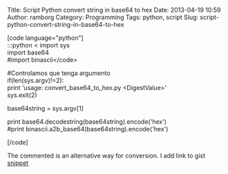 Title: Script Python convert string in base64 to hex
Date: 2013-04-19 10:59
Author: ramborg
Category: Programming
Tags: python, script
Slug: script-python-convert-string-in-base64-to-hex

[code language="python"]  
:::python
<
import sys  
import base64  
\#import binascii\</code\>

\#Controlamos que tenga argumento  
if(len(sys.argv)!=2):  
print 'usage: convert\_base64\_to\_hex.py &lt;DigestValue&gt;'  
sys.exit(2)

base64string = sys.argv[1]

print base64.decodestring(base64string).encode('hex')  
\#print binascii.a2b\_base64(base64string).encode('hex')  
>
[/code]

The commented is an alternative way for conversion. I add link to gist
[snippet][]

  [snippet]: https://gist.github.com/ramsys/5419469
